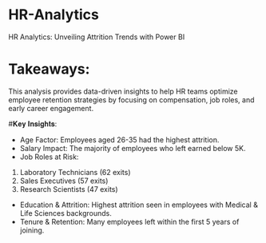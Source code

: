 # HR-Analytics
HR Analytics: Unveiling Attrition Trends with Power BI

# Takeaways:
This analysis provides data-driven insights to help HR teams optimize employee retention strategies by focusing on compensation, job roles, and early career engagement.

#𝐊𝐞𝐲 𝐈𝐧𝐬𝐢𝐠𝐡𝐭𝐬:
* Age Factor: Employees aged 26-35 had the highest attrition.
* Salary Impact: The majority of employees who left earned below 5K.
*   Job Roles at Risk:
 1. Laboratory Technicians (62 exits)
 2. Sales Executives (57 exits)
 3. Research Scientists (47 exits)
* Education & Attrition: Highest attrition seen in employees with Medical & Life Sciences backgrounds.
* Tenure & Retention: Many employees left within the first 5 years of joining.
